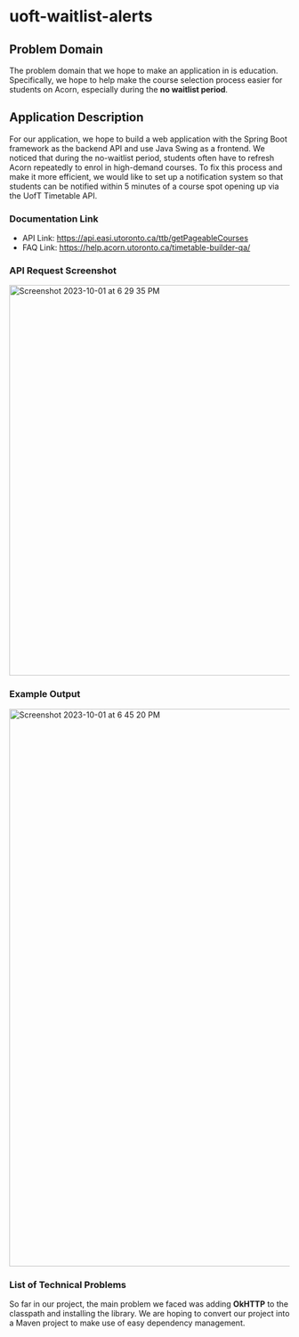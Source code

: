 # uoft-waitlist-alerts

## Problem Domain
The problem domain that we hope to make an application in is education. Specifically, we hope to help make the course selection process easier for students on Acorn, especially during the **no waitlist period**.
 
## Application Description
For our application, we hope to build a web application with the Spring Boot framework as the backend API and use Java Swing as a frontend. We noticed that during the no-waitlist period, students often have to refresh Acorn repeatedly to enrol in high-demand courses. To fix this process and make it more efficient, we would like to set up a notification system so that students can be notified within 5 minutes of a course spot opening up via the UofT Timetable API.

### Documentation Link
- API Link: https://api.easi.utoronto.ca/ttb/getPageableCourses
- FAQ Link: https://help.acorn.utoronto.ca/timetable-builder-qa/

### API Request Screenshot
<img width="702" alt="Screenshot 2023-10-01 at 6 29 35 PM" src="https://github.com/Ram-Raghav-S/uoft-watilist-alerts/assets/44104695/2b370ba3-8364-4786-bed1-cc0fd3d7b98c">

### Example Output
<img width="1002" alt="Screenshot 2023-10-01 at 6 45 20 PM" src="https://github.com/Ram-Raghav-S/uoft-watilist-alerts/assets/44104695/5c1ca58d-9515-4107-b6ab-4e47b7c143fd">


### List of Technical Problems
So far in our project, the main problem we faced was adding **OkHTTP** to the classpath and installing the library. We are hoping to convert our project into a Maven project to make use of easy dependency management.
